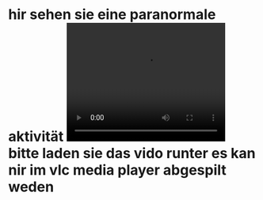 <!DOCTYPE HTML>
<html>
<head>
</head>
<Body>
<h1>hir sehen sie eine paranormale aktivität
<video width="320" height="240" controls>
  <source src="1.mp4" type="video/mp4">
  <Source scr="2.mp4">
</video>
  <a>bitte laden sie das vido runter es kan nir im vlc media player abgespilt weden</a>
 </body > 
</html >
